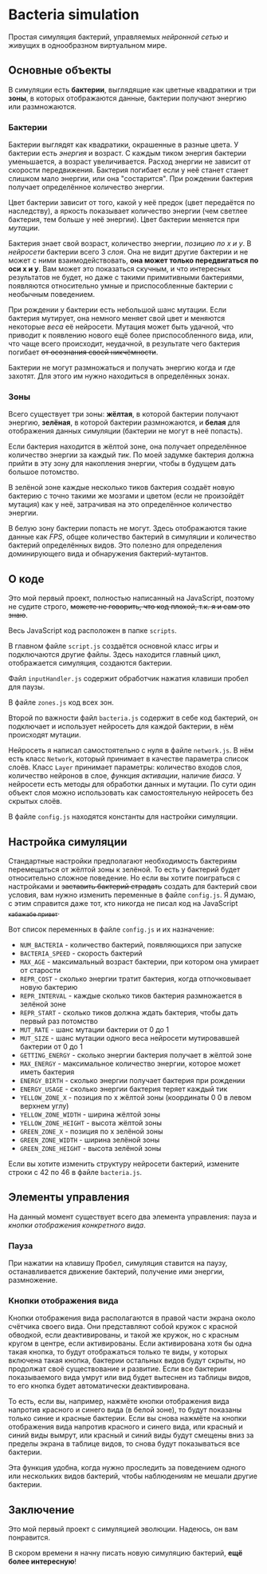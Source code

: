 # Bacteria simulation

Простая симуляция бактерий, управляемых *нейронной сетью* и живущих в однообразном виртуальном мире. 

## Основные объекты

В симуляции есть **бактерии**, выглядящие как цветные квадратики и три **зоны**, в которых отображаются данные, бактерии получают энергию или размножаются.

### Бактерии

Бактерии выглядят как квадратики, окрашенные в разные цвета. У бактерии есть *энергия* и возраст. С каждым тиком энергия бактерии уменьшается, а возраст увеличивается. Расход энергии не зависит от скорости передвижения. Бактерия погибает если у неё станет станет слишком мало энергии, или она "состарится". При рождении бактерия получает определённое количество энергии.

Цвет бактерии зависит от того, какой у неё предок (цвет передаётся по наследству), а яркость показывает количество энергии (чем светлее бактерия, тем больше у неё энергии). Цвет бактерии меняется при *мутации*.

Бактерия знает свой возраст, количество энергии, *позицию по x и y*. В *нейросети* бактерии всего 3 *слоя*. Она не видит другие бактерии и не может с ними взаимодействовать, **она может только передвигаться по оси x и y**. Вам может это показаться скучным, и что интересных результатов не будет, но даже с такими примитивными бактериями, появляются относительно умные и приспособленные бактерии с необычным поведением.

При рождении у бактерии есть небольшой шанс мутации. Если бактерия мутирует, она немного меняет свой цвет и меняются некоторые *веса* её нейросети. Мутация может быть удачной, что приводит к появлению нового ещё более приспособленного вида, или, что чаще всего происходит, неудачной, в результате чего бактерия погибает ~~от осознания своей никчёмности~~.

Бактерии не могут размножаться и получать энергию когда и где захотят. Для этого им нужно находиться в определённых зонах.

### Зоны

Всего существует три зоны: **жёлтая**, в которой бактерии получают энергию, **зелёная**, в которой бактерии размножаются, и **белая** для отображения данных симуляции (бактерии не могут в неё попасть).

Если бактерия находится в жёлтой зоне, она получает определённое количество энергии за каждый *тик*. По моей задумке бактерия должна прийти в эту зону для накопления энергии, чтобы в будущем дать большое потомство.

В зелёной зоне каждые несколько тиков бактерия создаёт новую бактерию с точно такими же мозгами и цветом (если не произойдёт мутация) как у неё, затрачивая на это определённое количество энергии.

В белую зону бактерии попасть не могут. Здесь отображаются такие данные как *FPS*, общее количество бактерий в симуляции и количество бактерий определённых видов. Это полезно для определения доминирующего вида и обнаружения бактерий-мутантов.

## О коде

Это мой первый проект, полностью написанный на JavaScript, поэтому не судите строго, ~~можете не говорить, что код плохой, т.к. я и сам это знаю~~.

Весь JavaScript код расположен в папке `scripts`.

В главном файле `script.js` создаётся основной класс игры и подключаются другие файлы. Здесь находится главный цикл, отображается симуляция, создаются бактерии.

Файл `inputHandler.js` содержит обработчик нажатия клавиши пробел для паузы.

В файле `zones.js` код всех зон.

Второй по важности файл `bacteria.js` содержит в себе код бактерий, он подключает и использует нейросеть для каждой бактерии, в нём происходят мутации.

Нейросеть я написал самостоятельно с нуля в файле `network.js`. В нём есть класс `Network`, который принимает в качестве параметра список слоёв. Класс `Layer` принимает параметры: количество входов слоя, количество нейронов в слое, *функция активации*, наличие *биаса*. У нейросети есть методы для обработки данных и мутации. По сути один объект слоя можно использовать как самостоятельную нейросеть без скрытых слоёв.

В файле `config.js` находятся константы для настройки симуляции.

## Настройка симуляции

Стандартные настройки предполагают необходимость бактериям перемещаться от жёлтой зоны к зелёной. То есть у бактерий будет относительно сложное поведение. Но если вы хотите поиграться с настройками и ~~заставить бактерий страдать~~ создать для бактерий свои условия, вам нужно изменить переменные в файле `config.js`. Я думаю, с этим справится даже тот, кто никогда не писал код на JavaScript ~~<sub>кабажабе привет</sub>~~.

Вот список переменных в файле `config.js` и их назначение:
* `NUM_BACTERIA` - количество бактерий, появляющихся при запуске
* `BACTERIA_SPEED` - скорость бактерий
* `MAX_AGE` - максимальный возраст бактерии, при котором она умирает от старости
* `REPR_COST` - сколько энергии тратит бактерия, когда отпочковывает новую бактерию
* `REPR_INTERVAL` - каждые сколько тиков бактерия размножается в зелёной зоне
* `REPR_START` - сколько тиков должна ждать бактерия, чтобы дать первый раз потомство
* `MUT_RATE` - шанс мутации бактерии от 0 до 1
* `MUT_SIZE` - шанс мутации одного веса нейросети мутировавшей бактерии от 0 до 1
* `GETTING_ENERGY` - сколько энергии бактерия получает в жёлтой зоне
* `MAX_ENERGY` - максимальное количество энергии, которое может иметь бактерия
* `ENERGY_BIRTH` - сколько энергии получает бактерия при рождении
* `ENERGY_USAGE` - сколько энергии бактерия теряет каждый тик
* `YELLOW_ZONE_X` - позиция по x жёлтой зоны (координаты 0 0 в левом верхнем углу)
* `YELLOW_ZONE_WIDTH` - ширина жёлтой зоны
* `YELLOW_ZONE_HEIGHT` - высота жёлтой зоны
* `GREEN_ZONE_X` - позиция по x зелёной зоны
* `GREEN_ZONE_WIDTH` - ширина зелёной зоны
* `GREEN_ZONE_HEIGHT` - высота зелёной зоны

Если вы хотите изменить структуру нейросети бактерий, измените строки с 42 по 46 в файле `bacteria.js`.


## Элементы управления

На данный момент существует всего два элемента управления: пауза и *кнопки отображения конкретного вида*.

### Пауза

При нажатии на клавишу <kbd>Пробел</kbd>, симуляция ставится на паузу, останавливается движение бактерий, получение ими энергии, размножение.

### Кнопки отображения вида

Кнопки отображения вида располагаются в правой части экрана около счётчика своего вида. Они представляют собой кружок с красной обводкой, если деактивированы, и такой же кружок, но с красным кругом в центре, если активированы. Если активирована хотя бы одна такая кнопка, то будут отображаться только те виды, у которых включена такая кнопка, бактерии остальных видов будут скрыты, но продолжат своё существование и развитие. Если все бактерии показываемого вида умрут или вид будет вытеснен из таблицы видов, то его кнопка будет автоматически деактивирована.

То есть, если вы, например, нажмёте кнопки отображения вида напротив красного и синего вида (в белой зоне), то будут показаны только синие и красные бактерии. Если вы снова нажмёте на кнопки отображения вида напротив красного и синего вида, или красный и синий виды вымрут, или красный и синий виды будут смещены вниз за пределы экрана в таблице видов, то снова будут показываться все бактерии.

Эта функция удобна, когда нужно проследить за поведением одного или нескольких видов бактерий, чтобы наблюдениям не мешали другие бактерии.

## Заключение
Это мой первый проект с симуляцией эволюции. Надеюсь, он вам понравится.

В скором времени я начну писать новую симуляцию бактерий, **ещё более интересную**!